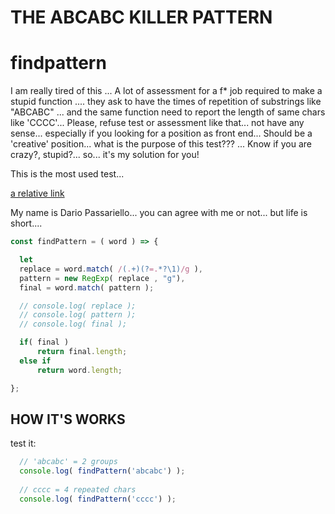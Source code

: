 
# THE ABCABC KILLER PATTERN

# findpattern

I am really tired of this ... A lot of assessment for a f* job required to make a stupid function ....
they ask to have the times of repetition of substrings like "ABCABC" ... and the same function need to report the length of same chars like 'CCCC'... Please, refuse test or assessment like that... not have any sense... especially if you looking for a position as front end... Should be a 'creative' position... what is the purpose of this test??? ... Know if you are crazy?, stupid?... so... it's my solution for you!

This is the most used test...

[a relative link](https://leetcode.com/problems/repeated-substring-pattern/)

My name is Dario Passariello... you can agree with me or not... but life is short....

```javascript
const findPattern = ( word ) => {

  let
  replace = word.match( /(.+)(?=.*?\1)/g ),
  pattern = new RegExp( replace , "g"),
  final = word.match( pattern );

  // console.log( replace );
  // console.log( pattern );
  // console.log( final );

  if( final )
      return final.length;
  else if
      return word.length;

};
```

## HOW IT'S WORKS

test it:

```javascript
  // 'abcabc' = 2 groups
  console.log( findPattern('abcabc') );
  
  // cccc = 4 repeated chars
  console.log( findPattern('cccc') );
```
